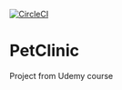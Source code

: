 [![CircleCI](https://circleci.com/gh/Aliot26/new-pet-clinic.svg?style=svg)](https://circleci.com/gh/Aliot26/new-pet-clinic)

# PetClinic


Project from Udemy course 
